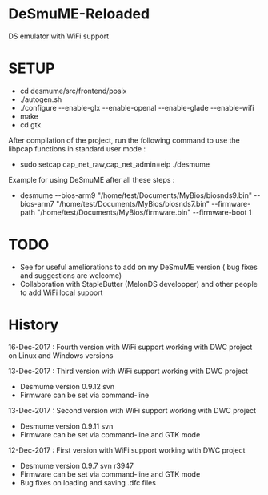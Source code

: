 # DeSmuME-Reloaded

DS emulator with WiFi support

# SETUP

- cd desmume/src/frontend/posix
- ./autogen.sh
- ./configure --enable-glx --enable-openal --enable-glade --enable-wifi
- make
- cd gtk

After compilation of the project, run the following command to use the libpcap functions in standard user mode :
- sudo setcap cap_net_raw,cap_net_admin=eip ./desmume

Example for using DeSmuME after all these steps :
- desmume --bios-arm9 "/home/test/Documents/MyBios/biosnds9.bin" --bios-arm7 "/home/test/Documents/MyBios/biosnds7.bin" --firmware-path "/home/test/Documents/MyBios/firmware.bin" --firmware-boot 1

# TODO

- See for useful ameliorations to add on my DeSmuME version ( bug fixes and suggestions are welcome)
- Collaboration with StapleButter (MelonDS developper) and other people to add WiFi local support

# History

16-Dec-2017 : Fourth version with WiFi support working with DWC project on Linux and Windows versions

13-Dec-2017 : Third version with WiFi support working with DWC project
- Desmume version 0.9.12 svn
- Firmware can be set via command-line

13-Dec-2017 : Second version with WiFi support working with DWC project
- Desmume version 0.9.11 svn
- Firmware can be set via command-line and GTK mode

12-Dec-2017 : First version with WiFi support working with DWC project
- Desmume version 0.9.7 svn r3947
- Firmware can be set via command-line and GTK mode
- Bug fixes on loading and saving .dfc files
